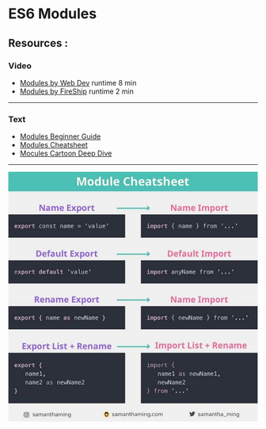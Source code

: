 # ES6 Modules

## **Resources** :

### Video

- [Modules by Web Dev](https://www.youtube.com/watch?v=cRHQNNcYf6s) runtime 8 min 
- [Modules by FireShip](https://www.youtube.com/watch?v=qgRUr-YUk1Q) runtime 2 min

----

### Text

- [Modules Beginner Guide](https://www.freecodecamp.org/news/javascript-modules-beginners-guide) 
- [Modules Cheatsheet](https://www.samanthaming.com/tidbits/79-module-cheatsheet/)
- [Mocules Cartoon Deep Dive](https://hacks.mozilla.org/2018/03/es-modules-a-cartoon-deep-dive/)

----

![Modules Cheatsheet](./module-cheatsheet.jpeg)